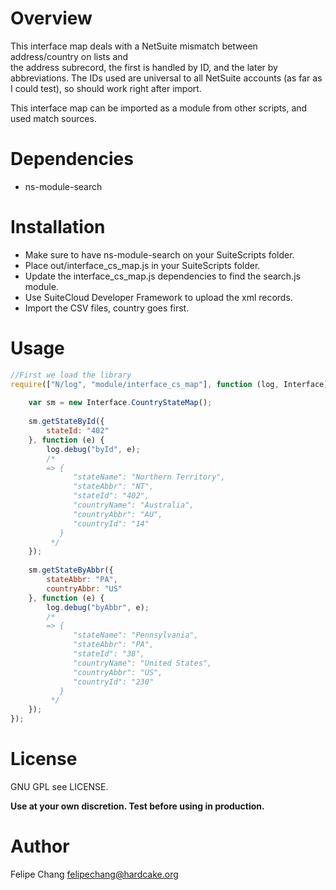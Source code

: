 # Overview

This interface map deals with a NetSuite mismatch between address/country on lists and  
the address subrecord, the first is handled by ID, and the later by abbreviations. 
The IDs used are universal to all NetSuite accounts (as far as I could test), 
so should work right after import.
 
 This interface map can be imported as a module from other scripts, and used match sources.

# Dependencies
 - ns-module-search
 
# Installation
- Make sure to have ns-module-search on your SuiteScripts folder.
- Place out/interface_cs_map.js in your SuiteScripts folder.
- Update the interface_cs_map.js dependencies to find the search.js module.
- Use SuiteCloud Developer Framework to upload the xml records.
- Import the CSV files, country goes first. 

# Usage
```javascript
//First we load the library
require(["N/log", "module/interface_cs_map"], function (log, Interface) {
 
    var sm = new Interface.CountryStateMap();
 
    sm.getStateById({
        stateId: "402"
    }, function (e) {
        log.debug("byId", e); 
        /*
        => {
              "stateName": "Northern Territory",
              "stateAbbr": "NT",
              "stateId": "402",
              "countryName": "Australia",
              "countryAbbr": "AU",
              "countryId": "14"
           } 
         */
    });
 
    sm.getStateByAbbr({
        stateAbbr: "PA",
        countryAbbr: "US"
    }, function (e) {
        log.debug("byAbbr", e); 
        /*
        => {
              "stateName": "Pennsylvania",
              "stateAbbr": "PA",
              "stateId": "38",
              "countryName": "United States",
              "countryAbbr": "US",
              "countryId": "230"
           } 
         */
    });
});
```

# License
GNU GPL see LICENSE.

**Use at your own discretion. Test before using in production.**

# Author
Felipe Chang <felipechang@hardcake.org>

